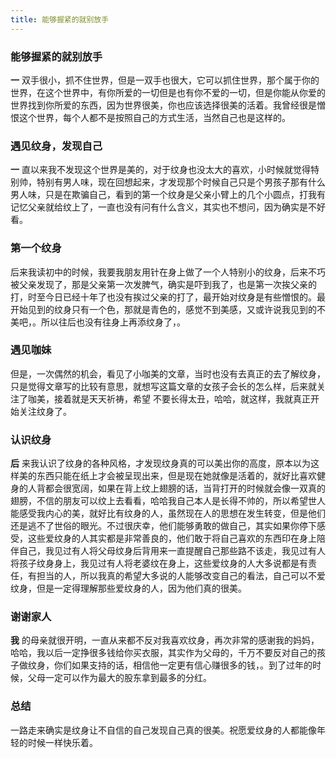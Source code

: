 ```yaml
---
title: 能够握紧的就别放手
---
```


### 能够握紧的就别放手

**一** 双手很小，抓不住世界，但是一双手也很大，它可以抓住世界，那个属于你的世界，在这个世界中，有你所爱的一切但是也有你不爱的一切，但是你能从你爱的世界找到你所爱的东西，因为世界很美，你也应该选择很美的活着。我曾经很是憎恨这个世界，每个人都不是按照自己的方式生活，当然自己也是这样的。

### 遇见纹身，发现自己

**一** 直以来我不发现这个世界是美的，对于纹身也没太大的喜欢，小时候就觉得特别帅，特别有男人味，现在回想起来，才发现那个时候自己只是个男孩子那有什么男人味，只是在欺骗自己，看到的第一个纹身是父亲小臂上的几个小圆点，打我有记忆父亲就给纹上了，一直也没有问有什么含义，其实也不想问，因为确实是不好看。

### 第一个纹身

后来我读初中的时候，我要我朋友用针在身上做了一个人特别小的纹身，后来不巧被父亲发现了，那是父亲第一次发脾气，确实是吓到我了，也是第一次挨父亲的打，时至今日已经十年了也没有挨过父亲的打了，最开始对纹身是有些憎恨的。最开始见到的纹身只有一个色，那就是青色的，感觉不到美感，又或许说我见到的不美吧，。所以往后也没有往身上再添纹身了，。

### 遇见咖妹

但是，一次偶然的机会，看见了小咖美的文章，当时也没有去真正的去了解纹身，只是觉得文章写的比较有意思，就想写这篇文章的女孩子会长的怎么样，后来就关注了咖美，接着就是天天祈祷，希望 不要长得太丑，哈哈，就这样，我就真正开始关注纹身了。

### 认识纹身

**后** 来我认识了纹身的各种风格，才发现纹身真的可以美出你的高度，原本以为这样美的东西只能在纸上才会被呈现出来，但是现在她就像是活着的，就好比喜欢健身的人背都会很宽阔，如果在背上纹上翅膀的话，当背打开的时候就会像一双真的翅膀，不信的朋友可以纹上去看看，哈哈我自己本人是长得不帅的，所以希望世人能感受我内心的美，就好比有纹身的人，虽然现在人的思想在发生转变，但是他们还是逃不了世俗的眼光。不过很庆幸，他们能够勇敢的做自己，其实如果你停下感受，这些爱纹身的人其实都是非常善良的，他们敢于将自己喜欢的东西印在身上陪伴自己，我见过有人将父母纹身后背用来一直提醒自己那些路不该走，我见过有人将孩子纹身身上，我见过有人将老婆纹在身上，这些爱纹身的人大多说都是有责任，有担当的人，所以我真的希望大多说的人能够改变自己的看法，自己可以不爱纹身，但是一定得理解那些爱纹身的人，因为他们真的很美。

### 谢谢家人
**我** 的母亲就很开明，一直从来都不反对我喜欢纹身，再次非常的感谢我的妈妈，哈哈，我以后一定挣很多钱给你买衣服，其实作为父母的，千万不要反对自己的孩子做纹身，你们如果支持的话，相信他一定更有信心赚很多的钱，。到了过年的时候，父母一定可以作为最大的股东拿到最多的分红。

### 总结

一路走来确实是纹身让不自信的自己发现自己真的很美。祝愿爱纹身的人都能像年轻的时候一样快乐着。
